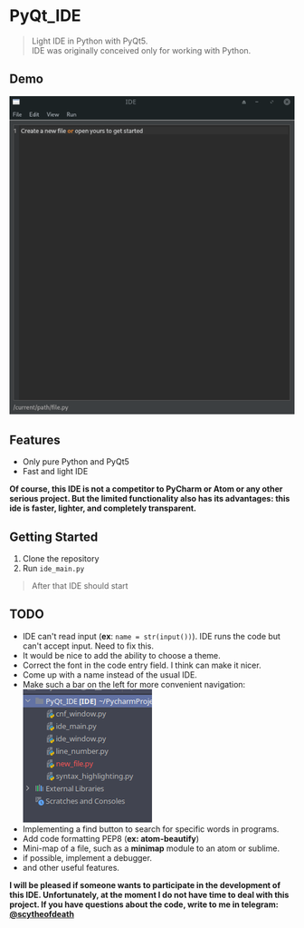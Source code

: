 # PyQt_IDE
> Light IDE in Python with PyQt5.  
> IDE was originally conceived only for working with Python.

## Demo
![demo](https://github.com/Intercrus/PyQt_IDE/blob/master/demo.gif)

## Features
* Only pure Python and PyQt5
* Fast and light IDE

__Of course, this IDE is not a competitor to PyCharm or Atom or any other serious project. But the limited functionality also has its advantages: this ide is faster, lighter, and completely transparent.__

## Getting Started
1. Clone the repository
2. Run `ide_main.py`
> After that IDE should start

## TODO
* IDE can't read input (**ex**: `name = str(input())`). IDE runs the code but can't accept input. Need to fix this.
* It would be nice to add the ability to choose a theme.
* Сorrect the font in the code entry field. I think can make it nicer.
* Сome up with a name instead of the usual IDE.
* Make such a bar on the left for more convenient navigation:  
![](https://github.com/Intercrus/PyQt_IDE/blob/master/left_bar_navigation.png)  
* Implementing a find button to search for specific words in programs.
* Add code formatting PEP8 (**ex: atom-beautify**)
* Mini-map of a file, such as a **minimap** module to an atom or sublime.
* if possible, implement a debugger.
* and other useful features.

__I will be pleased if someone wants to participate in the development of this IDE. Unfortunately, at the moment I do not have time to deal with this project. If you have questions about the code, write to me in telegram: [@scytheofdeath](http://telegram.me/scytheofdeath)__
